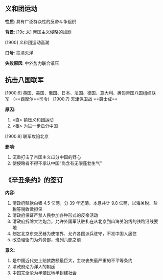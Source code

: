 ## 义和团运动
 **性质**:
 具有广泛群众性的反帝斗争组织

**背景**:
[19c.末] 帝国主义侵略的加剧

[1900] 义和团运动高潮

**口号**:
扶清灭洋

**失败原因**:
中外势力联合镇压

## 抗击八国联军
[1900.6] 英国、美国、俄国、日本、法国、德国、意大利、奥匈帝国八国组织联军 （==西摩尔==司令）
[1900.7] 天津保卫战 ==聂士成==

**原因**:
1. <直> 镇压义和团运动
2. <根> 为进一步瓜分中国

[1900.8] 联军攻陷北京

**影响**:
1. 沉重打击了帝国主义瓜分中国的野心
2. 使侵略者不得不承认中国“尚含有无限蓬勃生气”

## 《辛丑条约》的签订
**内容**:
1. 清政府赔款白银 $4.5$ 亿两，分 $39$ 年还清，本息共计 $9.8$ 亿两，以海关税、盐税等税收做担保
2. 清政府保证严禁人民参加各种形式的反帝活动
3. 清政府拆除大沽炮台，允许外国军队驻扎在从北京到山海关沿线的铁路沿线要地
4. 划定北京东交民巷为使馆界，允许各国派兵驻守，不准中国人居住
5. 改总理衙门为外务部，班列六部之前

**意义**:
1. 是中国近代史上赔款数额最巨大，主权丧失最严重的不平等条约
2. 清政府沦为洋人的朝廷
3. 中国完全沦为半殖民地半封建社会